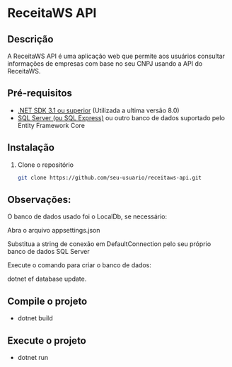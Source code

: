 # ReceitaWS API

## Descrição
A ReceitaWS API é uma aplicação web que permite aos usuários consultar informações de empresas com base no seu CNPJ usando a API do ReceitaWS.

## Pré-requisitos
- [.NET SDK 3.1 ou superior](https://dotnet.microsoft.com/download) (Utilizada a ultima versão 8.0)
- [SQL Server (ou SQL Express)](https://www.microsoft.com/pt-br/sql-server/sql-server-downloads) ou outro banco de dados suportado pelo Entity Framework Core

## Instalação
1. Clone o repositório
   ```sh
   git clone https://github.com/seu-usuario/receitaws-api.git

## Observações:

 O banco de dados usado foi o LocalDb, se necessário:

 Abra o arquivo appsettings.json

 Substitua a string de conexão em DefaultConnection pelo seu próprio banco de dados SQL Server

 Execute o comando para criar o banco de dados:

 dotnet ef database update.


## Compile o projeto
- dotnet build

## Execute o projeto
- dotnet run
